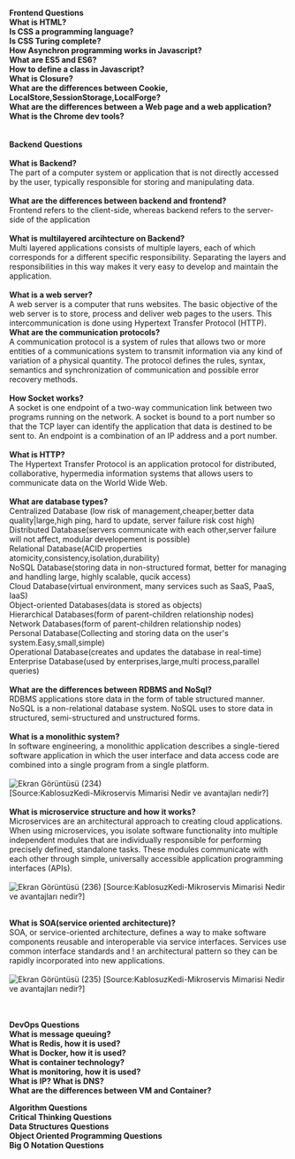 **Frontend Questions**<br />
**What is HTML?**<br/>
**Is CSS a programming language?**<br/>
**Is CSS Turing complete?**<br/>
**How Asynchron programming works in Javascript?**<br/>
**What are ES5 and ES6?**<br/>
**How to define a class in Javascript?**<br/>
**What is Closure?**<br/>
**What are the differences between Cookie, LocalStore,SessionStorage,LocalForge?**<br/>
**What are the differences between a Web page and a web application?**<br/>
**What is the Chrome dev tools?**<br/>
<br/>
<br/>
**Backend Questions**<br/>
<br/>
**What is Backend?**<br/>
The part of a computer system or application that is not directly accessed by the user, typically responsible for storing and manipulating data.<br/>
<br/>
**What are the differences between backend and frontend?**<br/>
Frontend refers to the client-side, whereas backend refers to the server-side of the application<br/>
<br/>
**What is multilayered arcihtecture on Backend?**<br/>
Multi layered applications consists of multiple layers, each of which corresponds for a different specific responsibility. Separating the layers and responsibilities in this way makes it very easy to develop and maintain the application.<br/>
<br/>
**What is a web server?**<br/>
A web server is a computer that runs websites. The basic objective of the web server is to store, process and deliver web pages to the users. This intercommunication is done using Hypertext Transfer Protocol (HTTP).
<br/>
**What are the communication protocols?**<br/>
A communication protocol is a system of rules that allows two or more entities of a communications system to transmit information via any kind of variation of a physical quantity. The protocol defines the rules, syntax, semantics and synchronization of communication and possible error recovery methods.<br/>
<br/>
**How Socket works?**<br/>
A socket is one endpoint of a two-way communication link between two programs running on the network. A socket is bound to a port number so that the TCP layer can identify the application that data is destined to be sent to. An endpoint is a combination of an IP address and a port number.<br/>
<br/>
**What is HTTP?**<br/>
The Hypertext Transfer Protocol is an application protocol for distributed, collaborative, hypermedia information systems that allows users to communicate data on the World Wide Web.<br/>
<br/>
**What are database types?**<br/>
Centralized Database (low risk of management,cheaper,better data quality|large,high ping, hard to update, server failure risk cost high)<br/>
Distributed Database(servers communicate with each other,server failure will not affect, modular developement is possible)<br/>
Relational Database(ACID properties atomicity,consistency,isolation,durability)<br/>
NoSQL Database(storing data in non-structured format, better for managing and handling large, highly scalable, qucik access)<br/>
Cloud Database(virtual environment, many services such as SaaS, PaaS, IaaS)<br/>
Object-oriented Databases(data is stored as objects)<br/>
Hierarchical Databases(form of parent-children relationship nodes)<br/>
Network Databases(form of parent-children relationship nodes)<br/>
Personal Database(Collecting and storing data on the user's system.Easy,small,simple)<br/>
Operational Database(creates and updates the database in real-time)<br/>
Enterprise Database(used by enterprises,large,multi process,parallel queries)<br/>
<br/>
**What are the differences between RDBMS and NoSql?**<br/>
RDBMS applications store data in the form of table structured manner. NoSQL is a non-relational database system. NoSQL uses to store data in structured, semi-structured and unstructured forms.<br/>
<br/>
**What is a monolithic system?**<br/>
In software engineering, a monolithic application describes a single-tiered software application in which the user interface and data access code are combined into a single program from a single platform.<br/>
<br/>
![Ekran Görüntüsü (234)](https://user-images.githubusercontent.com/43732258/141296361-80924e5c-84a3-4ee4-8ef2-c937263fb575.png)
<br/>
[Source:KablosuzKedi-Mikroservis Mimarisi Nedir ve avantajları nedir?]<br/>
<br/>
**What is microservice structure and how it works?**<br/>
Microservices are an architectural approach to creating cloud applications. When using microservices, you isolate software functionality into multiple independent modules that are individually responsible for performing precisely defined, standalone tasks. These modules communicate with each other through simple, universally accessible application programming interfaces (APIs).<br/>
<br/>
![Ekran Görüntüsü (236)](https://user-images.githubusercontent.com/43732258/141445956-e6aaf116-39c9-4072-8867-4f47fc49a586.png)
[Source:KablosuzKedi-Mikroservis Mimarisi Nedir ve avantajları nedir?]<br/>
<br/>


**What is SOA(service oriented architecture)?**<br/>
SOA, or service-oriented architecture, defines a way to make software components reusable and interoperable via service interfaces. Services use common interface standards and !
an architectural pattern so they can be rapidly incorporated into new applications.<br/>
<br/>
![Ekran Görüntüsü (235)](https://user-images.githubusercontent.com/43732258/141445903-59e35847-a92b-4b7a-9876-8aec3c00a1ba.png)
[Source:KablosuzKedi-Mikroservis Mimarisi Nedir ve avantajları nedir?]<br/>
<br/>
<br/>

**DevOps Questions**<br/>
**What is message queuing?**<br/>
**What is Redis, how it is used?**<br/>
**What is Docker, how it is used?**<br/>
**What is container technology?**<br/>
**What is monitoring, how it is used?**<br/>
**What is IP? What is DNS?**<br/>
**What are the differences between VM and Container?**<br/>



**Algorithm Questions**<br/>
**Critical Thinking Questions**<br/>
**Data Structures Questions**<br/>
**Object Oriented Programming Questions**<br/>
**Big O Notation Questions**<br/>
